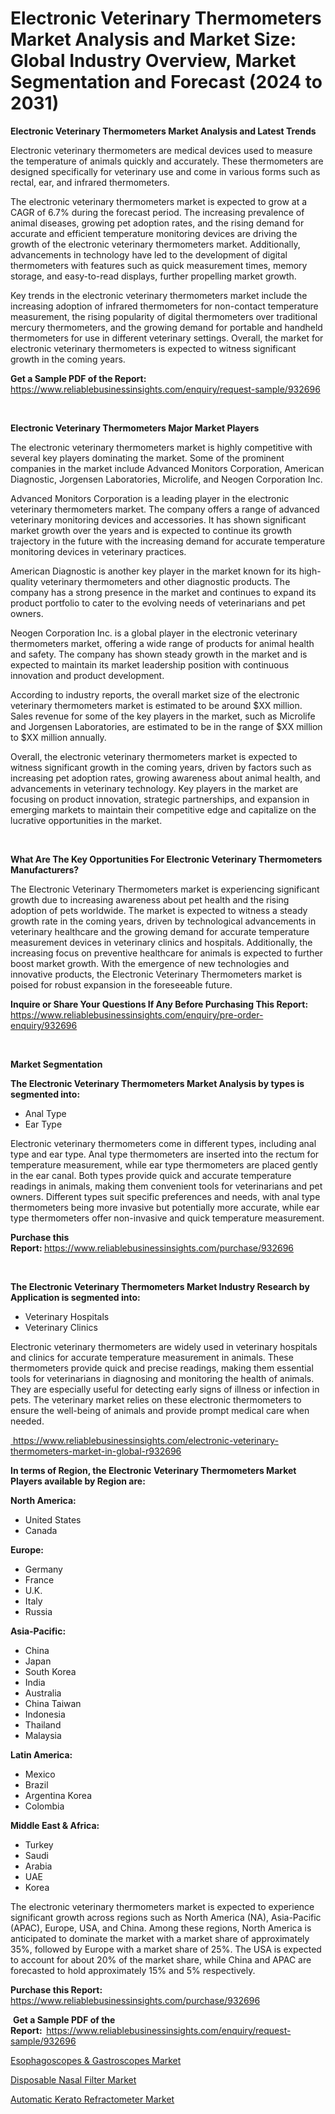<p><h1>Electronic Veterinary Thermometers Market Analysis and Market Size: Global Industry Overview, Market Segmentation and Forecast (2024 to 2031)</h1></p><p><strong>Electronic Veterinary Thermometers Market Analysis and Latest Trends</strong></p>
<p><p>Electronic veterinary thermometers are medical devices used to measure the temperature of animals quickly and accurately. These thermometers are designed specifically for veterinary use and come in various forms such as rectal, ear, and infrared thermometers.</p><p>The electronic veterinary thermometers market is expected to grow at a CAGR of 6.7% during the forecast period. The increasing prevalence of animal diseases, growing pet adoption rates, and the rising demand for accurate and efficient temperature monitoring devices are driving the growth of the electronic veterinary thermometers market. Additionally, advancements in technology have led to the development of digital thermometers with features such as quick measurement times, memory storage, and easy-to-read displays, further propelling market growth.</p><p>Key trends in the electronic veterinary thermometers market include the increasing adoption of infrared thermometers for non-contact temperature measurement, the rising popularity of digital thermometers over traditional mercury thermometers, and the growing demand for portable and handheld thermometers for use in different veterinary settings. Overall, the market for electronic veterinary thermometers is expected to witness significant growth in the coming years.</p></p>
<p><strong>Get a Sample PDF of the Report:&nbsp;</strong> <a href="https://www.reliablebusinessinsights.com/enquiry/request-sample/932696">https://www.reliablebusinessinsights.com/enquiry/request-sample/932696</a></p>
<p>&nbsp;</p>
<p><strong>Electronic Veterinary Thermometers Major Market Players</strong></p>
<p><p>The electronic veterinary thermometers market is highly competitive with several key players dominating the market. Some of the prominent companies in the market include Advanced Monitors Corporation, American Diagnostic, Jorgensen Laboratories, Microlife, and Neogen Corporation Inc.</p><p>Advanced Monitors Corporation is a leading player in the electronic veterinary thermometers market. The company offers a range of advanced veterinary monitoring devices and accessories. It has shown significant market growth over the years and is expected to continue its growth trajectory in the future with the increasing demand for accurate temperature monitoring devices in veterinary practices.</p><p>American Diagnostic is another key player in the market known for its high-quality veterinary thermometers and other diagnostic products. The company has a strong presence in the market and continues to expand its product portfolio to cater to the evolving needs of veterinarians and pet owners.</p><p>Neogen Corporation Inc. is a global player in the electronic veterinary thermometers market, offering a wide range of products for animal health and safety. The company has shown steady growth in the market and is expected to maintain its market leadership position with continuous innovation and product development.</p><p>According to industry reports, the overall market size of the electronic veterinary thermometers market is estimated to be around $XX million. Sales revenue for some of the key players in the market, such as Microlife and Jorgensen Laboratories, are estimated to be in the range of $XX million to $XX million annually.</p><p>Overall, the electronic veterinary thermometers market is expected to witness significant growth in the coming years, driven by factors such as increasing pet adoption rates, growing awareness about animal health, and advancements in veterinary technology. Key players in the market are focusing on product innovation, strategic partnerships, and expansion in emerging markets to maintain their competitive edge and capitalize on the lucrative opportunities in the market.</p></p>
<p>&nbsp;</p>
<p><strong>What Are The Key Opportunities For Electronic Veterinary Thermometers Manufacturers?</strong></p>
<p><p>The Electronic Veterinary Thermometers market is experiencing significant growth due to increasing awareness about pet health and the rising adoption of pets worldwide. The market is expected to witness a steady growth rate in the coming years, driven by technological advancements in veterinary healthcare and the growing demand for accurate temperature measurement devices in veterinary clinics and hospitals. Additionally, the increasing focus on preventive healthcare for animals is expected to further boost market growth. With the emergence of new technologies and innovative products, the Electronic Veterinary Thermometers market is poised for robust expansion in the foreseeable future.</p></p>
<p><strong>Inquire or Share Your Questions If Any Before Purchasing This Report:</strong> <a href="https://www.reliablebusinessinsights.com/enquiry/pre-order-enquiry/932696">https://www.reliablebusinessinsights.com/enquiry/pre-order-enquiry/932696</a></p>
<p>&nbsp;</p>
<p><strong>Market Segmentation</strong></p>
<p><strong>The Electronic Veterinary Thermometers Market Analysis by types is segmented into:</strong></p>
<p><ul><li>Anal Type</li><li>Ear Type</li></ul></p>
<p><p>Electronic veterinary thermometers come in different types, including anal type and ear type. Anal type thermometers are inserted into the rectum for temperature measurement, while ear type thermometers are placed gently in the ear canal. Both types provide quick and accurate temperature readings in animals, making them convenient tools for veterinarians and pet owners. Different types suit specific preferences and needs, with anal type thermometers being more invasive but potentially more accurate, while ear type thermometers offer non-invasive and quick temperature measurement.</p></p>
<p><strong>Purchase this Report:&nbsp;</strong><a href="https://www.reliablebusinessinsights.com/purchase/932696">https://www.reliablebusinessinsights.com/purchase/932696</a></p>
<p>&nbsp;</p>
<p><strong>The Electronic Veterinary Thermometers Market Industry Research by Application is segmented into:</strong></p>
<p><ul><li>Veterinary Hospitals</li><li>Veterinary Clinics</li></ul></p>
<p><p>Electronic veterinary thermometers are widely used in veterinary hospitals and clinics for accurate temperature measurement in animals. These thermometers provide quick and precise readings, making them essential tools for veterinarians in diagnosing and monitoring the health of animals. They are especially useful for detecting early signs of illness or infection in pets. The veterinary market relies on these electronic thermometers to ensure the well-being of animals and provide prompt medical care when needed.</p></p>
<p><a href="https://www.reliablebusinessinsights.com/electronic-veterinary-thermometers-market-in-global-r932696">&nbsp;https://www.reliablebusinessinsights.com/electronic-veterinary-thermometers-market-in-global-r932696</a></p>
<p><strong>In terms of Region, the Electronic Veterinary Thermometers Market Players available by Region are:</strong></p>
<p>
    <p> <strong> North America: </strong>
        <ul>
            <li>United States</li>
            <li>Canada</li>
        </ul>
        </p> 
    <p> <strong> Europe: </strong>
        <ul>
            <li>Germany</li>
            <li>France</li>
            <li>U.K.</li>
            <li>Italy</li>
            <li>Russia</li>
        </ul>
        </p> 
    <p> <strong> Asia-Pacific: </strong>
        <ul>
            <li>China</li>
            <li>Japan</li>
            <li>South Korea</li>
            <li>India</li>
            <li>Australia</li>
            <li>China Taiwan</li>
            <li>Indonesia</li>
            <li>Thailand</li>
            <li>Malaysia</li>
        </ul>
        </p> 
    <p> <strong> Latin America: </strong>
        <ul>
            <li>Mexico</li>
            <li>Brazil</li>
            <li>Argentina Korea</li>
            <li>Colombia</li>
        </ul>
        </p> 
    <p> <strong> Middle East & Africa: </strong>
        <ul>
            <li>Turkey</li>
            <li>Saudi</li>
            <li>Arabia</li>
            <li>UAE</li>
            <li>Korea</li>
        </ul>
    </p>
    </p>
<p><p>The electronic veterinary thermometers market is expected to experience significant growth across regions such as North America (NA), Asia-Pacific (APAC), Europe, USA, and China. Among these regions, North America is anticipated to dominate the market with a market share of approximately 35%, followed by Europe with a market share of 25%. The USA is expected to account for about 20% of the market share, while China and APAC are forecasted to hold approximately 15% and 5% respectively.</p></p>
<p><strong>Purchase this Report: </strong><a href="https://www.reliablebusinessinsights.com/purchase/932696">https://www.reliablebusinessinsights.com/purchase/932696</a></p>
<p>&nbsp;<strong>Get a Sample PDF of the Report:&nbsp;&nbsp;</strong><a href="https://www.reliablebusinessinsights.com/enquiry/request-sample/932696">https://www.reliablebusinessinsights.com/enquiry/request-sample/932696</a></p>
<p><strong></strong></p>
<p><p><a href="https://www.linkedin.com/pulse/esophagoscopes-amp-gastroscopes-market-size-trends-complete-yeqre?trackingId=KEA5TF0%2BOPKuuVc3%2F%2BhAQw%3D%3D">Esophagoscopes & Gastroscopes Market</a></p><p><a href="https://issuu.com/reportprime-2/docs/disposable-nasal-filter-market-size-2030.pptx">Disposable Nasal Filter Market</a></p><p><a href="https://www.linkedin.com/pulse/automatic-kerato-refractometer-market-research-report-qbtbe?trackingId=YRAoQir0F4LhGEf%2Fv3wFAw%3D%3D">Automatic Kerato Refractometer Market</a></p></p>